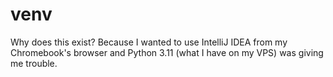 # venv

Why does this exist? Because I wanted to use IntelliJ IDEA from my Chromebook's
browser and Python 3.11 (what I have on my VPS) was giving me trouble.
